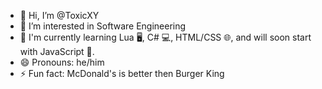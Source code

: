 - 👋 Hi, I’m @ToxicXY
- 👀 I’m interested in Software Engineering
- 🌱 I'm currently learning Lua 🖥️, C# 💻, HTML/CSS 🌐, and will soon start with JavaScript 📜.
- 😄 Pronouns: he/him
- ⚡ Fun fact: McDonald's is better then Burger King

<!---
ToxicXY/ToxicXY is a ✨ special ✨ repository because its `README.md` (this file) appears on your GitHub profile.
You can click the Preview link to take a look at your changes.
--->
